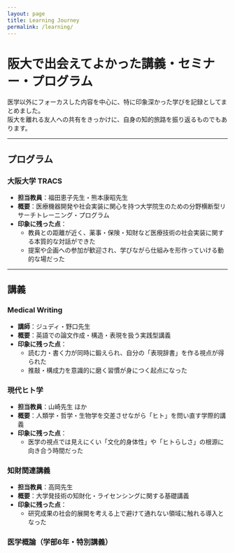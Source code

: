 ```yaml
---
layout: page
title: Learning Journey
permalink: /learning/
---
```


# 阪大で出会えてよかった講義・セミナー・プログラム  
医学以外にフォーカスした内容を中心に、特に印象深かった学びを記録としてまとめました。  
阪大を離れる友人への共有をきっかけに、自身の知的旅路を振り返るものでもあります。

---

## プログラム

### 大阪大学 TRACS  
- **担当教員**：福田恵子先生・熊本康昭先生  
- **概要**：医療機器開発や社会実装に関心を持つ大学院生のための分野横断型リサーチトレーニング・プログラム  
- **印象に残った点**：  
  - 教員との距離が近く、薬事・保険・知財など医療技術の社会実装に関する本質的な対話ができた  
  - 提案や企画への参加が歓迎され、学びながら仕組みを形作っていける動的な場だった

---

## 講義

### Medical Writing  
- **講師**：ジュディ・野口先生  
- **概要**：英語での論文作成・構造・表現を扱う実践型講義  
- **印象に残った点**：  
  - 読む力・書く力が同時に鍛えられ、自分の「表現辞書」を作る視点が得られた  
  - 推敲・構成力を意識的に磨く習慣が身につく起点になった

### 現代ヒト学  
- **担当教員**：山崎先生 ほか  
- **概要**：人類学・哲学・生物学を交差させながら「ヒト」を問い直す学際的講義  
- **印象に残った点**：  
  - 医学の視点では見えにくい「文化的身体性」や「ヒトらしさ」の根源に向き合う時間だった

### 知財関連講義  
- **担当教員**：高岡先生  
- **概要**：大学発技術の知財化・ライセンシングに関する基礎講義  
- **印象に残った点**：  
  - 研究成果の社会的展開を考える上で避けて通れない領域に触れる導入となった

### 医学概論（学部6年・特別講義）

